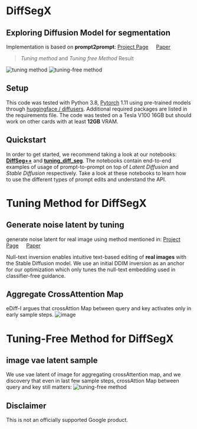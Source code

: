 # DiffSegX
## Exploring Diffusion Model for segmentation
Implementation is based on **prompt2prompt**: [Project Page](https://prompt-to-prompt.github.io)&ensp;&ensp;&ensp;[Paper](https://prompt-to-prompt.github.io/ptp_files/Prompt-to-Prompt_preprint.pdf)
> *Tuning method* and *Tuning free Method* Result

![tuning method](https://github.com/Scorbinwen/DiffSegX/assets/29889669/b2dc4dc3-72de-4a3a-9049-a630a2a6f757)
![tuning-free method](https://github.com/Scorbinwen/DiffSegX/assets/29889669/7c51f9e9-0ff4-4d06-a3ad-f5f8d0f512aa)

## Setup

This code was tested with Python 3.8, [Pytorch](https://pytorch.org/) 1.11 using pre-trained models through [huggingface / diffusers](https://github.com/huggingface/diffusers#readme).
Additional required packages are listed in the requirements file.
The code was tested on a Tesla V100 16GB but should work on other cards with at least **12GB** VRAM.

## Quickstart

In order to get started, we recommend taking a look at our notebooks: [**DiffSeg++**][diffseg++] and [**tuning_diff_seg**][tuning_diff_seg]. The notebooks contain end-to-end examples of usage of prompt-to-prompt on top of *Latent Diffusion* and *Stable Diffusion* respectively. Take a look at these notebooks to learn how to use the different types of prompt edits and understand the API.


# Tuning Method for DiffSegX
## Generate noise latent by tuning
generate noise latent for real image using method mentioned in: [Project Page](https://null-text-inversion.github.io/)&ensp;&ensp;&ensp;[Paper](https://arxiv.org/abs/2211.09794)

Null-text inversion enables intuitive text-based editing of **real images** with the Stable Diffusion model. We use an initial DDIM inversion as an anchor for our optimization which only tunes the null-text embedding used in classifier-free guidance.


## Aggregate CrossAttention Map
eDiff-I argues that crossAttion Map between query and key activates only in early sample steps.
![image](https://github.com/Scorbinwen/DiffSegX/assets/29889669/70101c36-792a-47c5-ac8c-8c562c787a11)

# Tuning-Free Method for DiffSegX
## image vae latent sample
We use vae latent of image for aggregating crossAttention map, and we discovery that even in last few sample steps, crossAttion Map between query and key still matters:
![tuning-free method](https://github.com/Scorbinwen/DiffSegX/assets/29889669/7c51f9e9-0ff4-4d06-a3ad-f5f8d0f512aa)


## Disclaimer

This is not an officially supported Google product.

[diffseg++]: diffseg++.ipynb
[tuning_diff_seg]: tuning_diff_seg.ipynb

